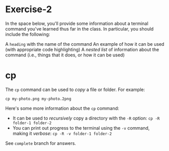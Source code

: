# Exercise-2

In the space below, you'll provide some information about a terminal command you've learned thus far in the class. In particular, you should include the following:

A `heading` with the name of the command
An example of how it can be used (with appropriate code highlighting)
A _nested list_ of information about the command (i.e., things that it does, or how it can be used)


# cp

The `cp` command can be used to _copy_ a file or folder. For example: 
```
cp my-photo.png my-photo.2png
```
Here's some more information about the `cp` command:
- It can be used to _recursively_ copy a directory with the `-R` option: `cp -R folder-1 folder-2`
- You can print out progress to the terminal using the `-v` command, making it _verbose_: `cp -R -v folder-1 folder-2` 

See `complete` branch for answers.